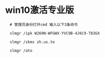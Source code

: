 # win10激活专业版
```
  # 管理员身份打开cmd 输入以下3条命令
  
  slmgr /ipk W269N-WFGWX-YVC9B-4J6C9-T83GX

  slmgr /skms zh.us.to

  slmgr /ato
```